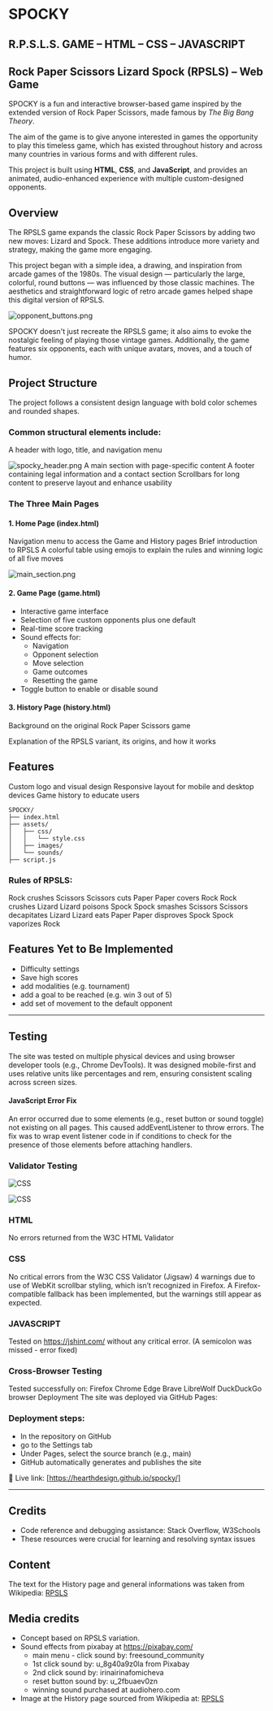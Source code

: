 # SPOCKY
## R.P.S.L.S. GAME – HTML – CSS – JAVASCRIPT
## Rock Paper Scissors Lizard Spock (RPSLS) – Web Game

SPOCKY is a fun and interactive browser-based game inspired by the extended version of Rock Paper Scissors, made famous by *The Big Bang Theory*.

The aim of the game is to give anyone interested in games the opportunity to play this timeless game, which has existed throughout history and across many countries in various forms and with different rules.

This project is built using **HTML**, **CSS**, and **JavaScript**, and provides an animated, audio-enhanced experience with multiple custom-designed opponents.

## Overview
The RPSLS game expands the classic Rock Paper Scissors by adding two new moves: Lizard and Spock. These additions introduce more variety and strategy, making the game more engaging.

This project began with a simple idea, a drawing, and inspiration from arcade games of the 1980s. The visual design — particularly the large, colorful, round buttons — was influenced by those classic machines. The aesthetics and straightforward logic of retro arcade games helped shape this digital version of RPSLS.

![opponent_buttons.png](https://github.com/hearthdesign/assets_for_repos/blob/main/assets_for_repos/assets/images/spocky/opponent_buttons.png)

SPOCKY doesn't just recreate the RPSLS game; it also aims to evoke the nostalgic feeling of playing those vintage games. Additionally, the game features six opponents, each with unique avatars, moves, and a touch of humor.

## Project Structure
The project follows a consistent design language with bold color schemes and rounded shapes. 

### Common structural elements include:
A header with logo, title, and navigation menu

   ![spocky_header.png](https://github.com/hearthdesign/assets_for_repos/blob/main/assets_for_repos/assets/images/spocky/spocky_header.png)
A main section with page-specific content
A footer containing legal information and a contact section
Scrollbars for long content to preserve layout and enhance usability

### The Three Main Pages
#### 1. Home Page (index.html)
Navigation menu to access the Game and History pages
Brief introduction to RPSLS
A colorful table using emojis to explain the rules and winning logic of all five moves

![main_section.png](https://github.com/hearthdesign/assets_for_repos/blob/main/assets_for_repos/assets/images/spocky/main_section.png)

#### 2. Game Page (game.html)
*  Interactive game interface
*  Selection of five custom opponents plus one default
*  Real-time score tracking
*  Sound effects for:
    - Navigation
    - Opponent selection
    - Move selection
    - Game outcomes
    - Resetting the game
*  Toggle button to enable or disable sound

#### 3. History Page (history.html)
Background on the original Rock Paper Scissors game

Explanation of the RPSLS variant, its origins, and how it works

## Features
Custom logo and visual design
Responsive layout for mobile and desktop devices
Game history to educate users
```
SPOCKY/
├── index.html
├── assets/
│   ├── css/
│   │   └── style.css
│   ├── images/
│   └── sounds/
├── script.js
```

### Rules of RPSLS:
Rock crushes Scissors
Scissors cuts Paper
Paper covers Rock
Rock crushes Lizard
Lizard poisons Spock
Spock smashes Scissors
Scissors decapitates Lizard
Lizard eats Paper
Paper disproves Spock
Spock vaporizes Rock

## Features Yet to Be Implemented
-  Difficulty settings
-  Save high scores
-  add modalities (e.g. tournament) 
-  add a goal to be reached (e.g. win 3 out of 5)
-  add set of movement to the default opponent

---
## Testing
The site was tested on multiple physical devices and using browser developer tools (e.g., Chrome DevTools). It was designed mobile-first and uses relative units like percentages and rem, ensuring consistent scaling across screen sizes.

#### JavaScript Error Fix
An error occurred due to some elements (e.g., reset button or sound toggle) not existing on all pages. This caused addEventListener to throw errors.
The fix was to wrap event listener code in if conditions to check for the presence of those elements before attaching handlers.

### Validator Testing

![CSS](https://jigsaw.w3.org/css-validator/images/vcss)

![CSS](https://jigsaw.w3.org/css-validator/images/vcss-blue)

### HTML
No errors returned from the W3C HTML Validator

### CSS
No critical errors from the W3C CSS Validator (Jigsaw)
4 warnings due to use of WebKit scrollbar styling, which isn’t recognized in Firefox. A Firefox-compatible fallback has been implemented, but the warnings still appear as expected.

### JAVASCRIPT
Tested on https://jshint.com/ without any critical error. (A semicolon was missed - error fixed)

### Cross-Browser Testing
Tested successfully on:
Firefox
Chrome
Edge
Brave
LibreWolf
DuckDuckGo browser
Deployment
The site was deployed via GitHub Pages:

### Deployment steps:
-  In the repository on GitHub
-  go to the Settings tab
-  Under Pages, select the source branch (e.g., main)
-  GitHub automatically generates and publishes the site

🔗 Live link: [https://hearthdesign.github.io/spocky/]

--- 
## Credits
* Code reference and debugging assistance: Stack Overflow, W3Schools
* These resources were crucial for learning and resolving syntax issues

## Content
The text for the History page and general informations was taken from Wikipedia:
[RPSLS](https://en.wikipedia.org/wiki/Rock_paper_scissors#Additional_weapons)

## Media credits
- Concept based on RPSLS variation.
- Sound effects from pixabay at https://pixabay.com/
   * main menu - click sound by: freesound_community 
   * 1st click sound by: u_8g40a9z0la from Pixabay
   * 2nd click sound by: irinairinafomicheva
   * reset button sound by: u_2fbuaev0zn
   * winning sound purchased at audiohero.com
- Image at the History page sourced from Wikipedia at: 
[RPSLS](https://en.wikipedia.org/wiki/Rock_paper_scissors#Additional_weapons)



